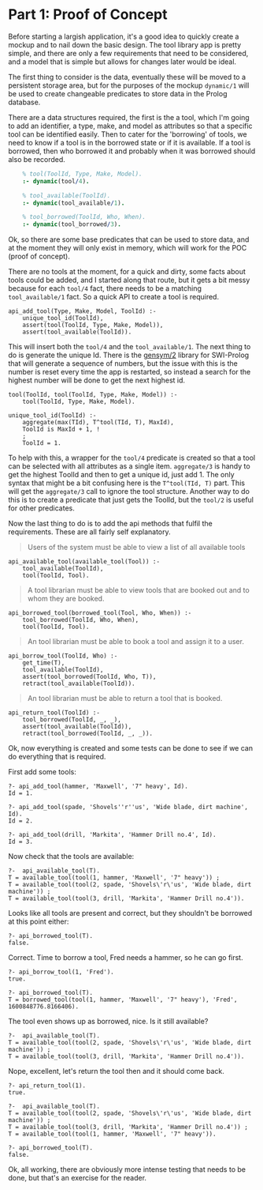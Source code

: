 # Part 1: Proof of Concept

Before starting a largish application, it's a good idea to quickly create a mockup and to nail down the basic design. The tool library app is pretty simple, and there are only a few requirements that need to be considered, and a model that is simple but allows for changes later would be ideal.

The first thing to consider is the data, eventually these will be moved to a persistent storage area, but for the purposes of the mockup `dynamic/1` will be used to create changeable predicates to store data in the Prolog database.

There are a data structures required, the first is the a tool, which I'm going to add an identifier, a type, make, and model as attributes so that a specific tool can be identified easily. Then to cater for the 'borrowing' of tools, we need to know if a tool is in the borrowed state or if it is available. If a tool is borrowed, then who borrowed it and probably when it was borrowed should also be recorded.

```prolog
    % tool(ToolId, Type, Make, Model).
    :- dynamic(tool/4).

    % tool_available(ToolId).
    :- dynamic(tool_available/1).

    % tool_borrowed(ToolId, Who, When).
    :- dynamic(tool_borrowed/3).
```

Ok, so there are some base predicates that can be used to store data, and at the moment they will only exist in memory, which will work for the POC (proof of concept).

There are no tools at the moment, for a quick and dirty, some facts about tools could be added, and I started along that route, but it gets a bit messy because for each `tool/4` fact, there needs to be a matching `tool_available/1` fact. So a quick API to create a tool is required.

    api_add_tool(Type, Make, Model, ToolId) :-
        unique_tool_id(ToolId),
        assert(tool(ToolId, Type, Make, Model)),
        assert(tool_available(ToolId)).

This will insert both the `tool/4` and the `tool_available/1`. The next thing to do is generate the unique Id. There is the [gensym/2](https://www.swi-prolog.org/pldoc/doc_for?object=gensym/2) library for SWI-Prolog that will generate a sequence of numbers, but the issue with this is the number is reset every time the app is restarted, so instead a search for the highest number will be done to get the next highest id.

    tool(ToolId, tool(ToolId, Type, Make, Model)) :-
        tool(ToolId, Type, Make, Model).

    unique_tool_id(ToolId) :-
        aggregate(max(TId), T^tool(TId, T), MaxId),
        ToolId is MaxId + 1, !
        ;
        ToolId = 1.

To help with this, a wrapper for the `tool/4` predicate is created so that a tool can be selected with all attributes as a single item. `aggregate/3` is handy to get the highest ToolId and then to get a unique id, just add 1. The only syntax that might be a bit confusing here is the `T^tool(TId, T)` part. This will get the `aggregate/3` call to ignore the tool structure. Another way to do this is to create a predicate that just gets the ToolId, but the `tool/2` is useful for other predicates.

Now the last thing to do is to add the api methods that fulfil the requirements. These are all fairly self explanatory.

> Users of the system must be able to view a list of all available tools

    api_available_tool(available_tool(Tool)) :-
        tool_available(ToolId),
        tool(ToolId, Tool).

> A tool librarian must be able to view tools that are booked out and to whom they are booked.

    api_borrowed_tool(borrowed_tool(Tool, Who, When)) :-
        tool_borrowed(ToolId, Who, When),
        tool(ToolId, Tool).

> An tool librarian must be able to book a tool and assign it to a user.

    api_borrow_tool(ToolId, Who) :-
        get_time(T),
        tool_available(ToolId),
        assert(tool_borrowed(ToolId, Who, T)),
        retract(tool_available(ToolId)).

> An tool librarian must be able to return a tool that is booked.

    api_return_tool(ToolId) :-
        tool_borrowed(ToolId, _, _),
        assert(tool_available(ToolId)),
        retract(tool_borrowed(ToolId, _, _)).

Ok, now everything is created and some tests can be done to see if we can do everything that is required.

First add some tools:

    ?- api_add_tool(hammer, 'Maxwell', '7" heavy', Id).
    Id = 1.

    ?- api_add_tool(spade, 'Shovels''r''us', 'Wide blade, dirt machine', Id).
    Id = 2.

    ?- api_add_tool(drill, 'Markita', 'Hammer Drill no.4', Id).
    Id = 3.

Now check that the tools are available:

    ?-  api_available_tool(T).
    T = available_tool(tool(1, hammer, 'Maxwell', '7" heavy')) ;
    T = available_tool(tool(2, spade, 'Shovels\'r\'us', 'Wide blade, dirt machine')) ;
    T = available_tool(tool(3, drill, 'Markita', 'Hammer Drill no.4')).

Looks like all tools are present and correct, but they shouldn't be borrowed at this point either:

    ?- api_borrowed_tool(T).
    false.

Correct. Time to borrow a tool, Fred needs a hammer, so he can go first.

    ?- api_borrow_tool(1, 'Fred').
    true.

    ?- api_borrowed_tool(T).
    T = borrowed_tool(tool(1, hammer, 'Maxwell', '7" heavy'), 'Fred', 1600848776.8166406).

The tool even shows up as borrowed, nice. Is it still available?

    ?-  api_available_tool(T).
    T = available_tool(tool(2, spade, 'Shovels\'r\'us', 'Wide blade, dirt machine')) ;
    T = available_tool(tool(3, drill, 'Markita', 'Hammer Drill no.4')).

Nope, excellent, let's return the tool then and it should come back.

    ?- api_return_tool(1).
    true.

    ?-  api_available_tool(T).
    T = available_tool(tool(2, spade, 'Shovels\'r\'us', 'Wide blade, dirt machine')) ;
    T = available_tool(tool(3, drill, 'Markita', 'Hammer Drill no.4')) ;
    T = available_tool(tool(1, hammer, 'Maxwell', '7" heavy')).

    ?- api_borrowed_tool(T).
    false.

Ok, all working, there are obviously more intense testing that needs to be done, but that's an exercise for the reader.
